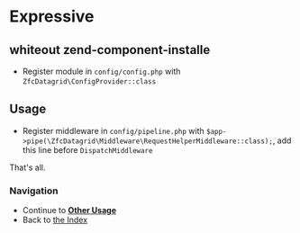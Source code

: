 # Expressive

## whiteout zend-component-installe

- Register module in `config/config.php` with `ZfcDatagrid\ConfigProvider::class`

## Usage

- Register middleware in `config/pipeline.php` with `$app->pipe(\ZfcDatagrid\Middleware\RequestHelperMiddleware::class);`, add this line before `DispatchMiddleware`
    
That's all.

### Navigation

* Continue to [**Other Usage**](/docs/08.%20Other%20Usage.md)
* Back to [the Index](/docs/README.md)
